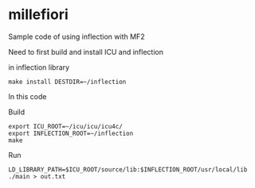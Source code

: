 # millefiori
Sample code of using inflection with MF2

Need to first build and install ICU and inflection


in inflection library
```
make install DESTDIR=~/inflection
```

In this code

Build
```
export ICU_ROOT=~/icu/icu/icu4c/
export INFLECTION_ROOT=~/inflection
make
```

Run
```
LD_LIBRARY_PATH=$ICU_ROOT/source/lib:$INFLECTION_ROOT/usr/local/lib ./main > out.txt
```
